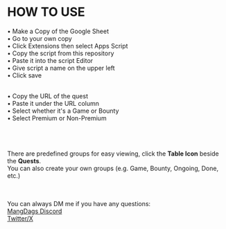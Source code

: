# HOW TO USE

• Make a Copy of the Google Sheet<br />
• Go to your own copy<br />
• Click Extensions then select Apps Script<br />
• Copy the script from this repository<br />
• Paste it into the script Editor<br />
• Give script a name on the upper left<br />
• Click save<br /><br />


• Copy the URL of the quest<br />
• Paste it under the URL column<br />
• Select whether it's a Game or Bounty<br />
• Select Premium or Non-Premium<br />
<br /><br /><br />

There are predefined groups for easy viewing, click the **Table Icon** beside the **Quests**.<br />
You can also create your own groups (e.g. Game, Bounty, Ongoing, Done, etc.)<br />
<br /><br />

You can always DM me if you have any questions:<br />
[MangDags Discord](https://discord.com/users/478517550431338507)<br />
[Twitter/X](https://twitter.com/mangdags)

